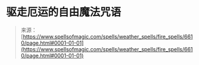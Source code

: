 <!--yml

分类：未分类

日期：2024年06月12日 18:41:19

-->

# 驱走厄运的自由魔法咒语

> 来源：[https://www.spellsofmagic.com/spells/weather_spells/fire_spells/6610/page.html#0001-01-01](https://www.spellsofmagic.com/spells/weather_spells/fire_spells/6610/page.html#0001-01-01)
